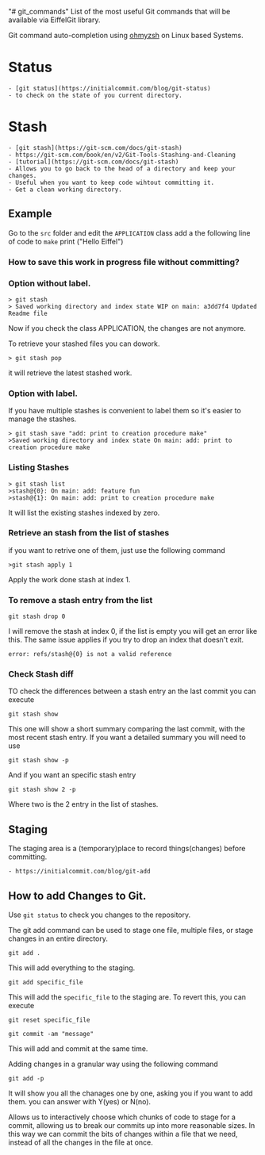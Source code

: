 "# git_commands" 
List of the most useful Git commands that will be available via EiffelGit library.

Git command auto-completion using [ohmyzsh](https://github.com/ohmyzsh/ohmyzsh) on Linux based Systems.

# Status
    - [git status](https://initialcommit.com/blog/git-status)
    - to check on the state of you current directory.

# Stash
    - [git stash](https://git-scm.com/docs/git-stash)
    - https://git-scm.com/book/en/v2/Git-Tools-Stashing-and-Cleaning
    - [tutorial](https://git-scm.com/docs/git-stash)
    - Allows you to go back to the head of a directory and keep your changes.
    - Useful when you want to keep code wihtout committing it.
    - Get a clean working directory.

## Example
Go to the `src` folder and edit the `APPLICATION` class add a the following line of code to
`make`
    print ("Hello Eiffel")

### How to save this work in progress file without committing?

### Option without label.
```
> git stash
> Saved working directory and index state WIP on main: a3dd7f4 Updated Readme file
```

Now if you check the class APPLICATION, the changes are not anymore.

To retrieve your stashed files you can dowork.
```
> git stash pop
```
it will retrieve the latest stashed work.

### Option with label.
If you have multiple stashes is convenient to label them so it's easier to manage the stashes.

```
> git stash save "add: print to creation procedure make"
>Saved working directory and index state On main: add: print to creation procedure make
```

### Listing Stashes
```
> git stash list
>stash@{0}: On main: add: feature fun
>stash@{1}: On main: add: print to creation procedure make
```
It will list the existing stashes indexed by zero.

### Retrieve an stash from the list of stashes
if you want to retrive one of them, just use the following command

```
>git stash apply 1
```
Apply the work done stash at index 1.

### To remove a stash entry from the list

```
git stash drop 0
```
I will remove the stash at index 0, if the list is empty you will get an error like this. The same issue applies if you try to drop an index that doesn't exit.
```
error: refs/stash@{0} is not a valid reference
```
### Check Stash diff

TO check the differences between a stash entry an the last commit you can execute

```
git stash show
```
This one will show a short summary comparing the last commit, with the most recent stash entry. If you want a detailed summary you will need to use

```
git stash show -p
```

And if you want an specific stash entry 

```
git stash show 2 -p
```
Where two is the 2 entry in the list of stashes.


## Staging
The staging area is a (temporary)place to record things(changes) before committing.

    - https://initialcommit.com/blog/git-add
## How to add Changes to Git.
Use `git status` to check you changes to the repository.

The git add command can be used to stage one file, multiple files, or stage changes in an entire directory.
```
git add .
```
This will add everything to the staging.

```
git add specific_file
```
This will add the `specific_file` to the staging are.
To revert this, you can execute 
```
git reset specific_file
```
```
git commit -am "message"
```
This will add and commit at the same time.


Adding changes in a granular way using the following command

```
git add -p
```
It will show you all the chanages one by one, asking you if you want to add them. you can answer with Y(yes) or N(no).

Allows us to interactively choose which chunks of code to stage for a commit, allowing us to break our commits up into more reasonable sizes. In this way we can commit the bits of changes within a file that we need, instead of all the changes in the file at once.





